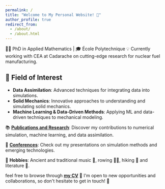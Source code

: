 ```yaml
---
permalink: /
title: "Welcome to My Personal Website! 🌟"
author_profile: true
redirect_from: 
  - /about/
  - /about.html
---
```


👨‍🎓 PhD in Applied Mathematics | 🎓 École Polytechnique
💡 Currently working with CEA at Cadarache on cutting-edge research for nuclear fuel manufacturing.

## 🔬 Field of Interest

- **Data Assimilation**: Advanced techniques for integrating data into simulations.
- **Solid Mechanics**: Innovative approaches to understanding and simulating solid mechanics.
- **Machine Learning & Data-Driven Methods**: Applying ML and data-driven techniques to mechanical modeling.


📚 [**Publications and Research**](publications/): Discover my contributions to numerical simulation, machine learning, and data assimilation.

🎤 [**Conferences**](talks/): Check out my presentations on simulation methods and emerging technologies.

🎵 **Hobbies**: Ancient and traditional music 🎼, rowing 🚣‍♂️, hiking 🌄 and literature 📖.

 feel free to browse through [**my CV**](cv/) 📄 I'm open to new opportunities and collaborations, so don't hesitate to get in touch! 🤝